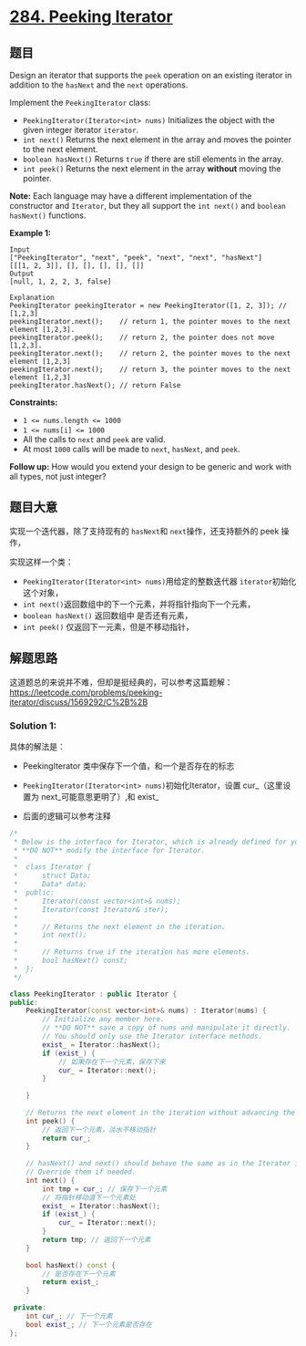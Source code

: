 # [284. Peeking Iterator](https://leetcode.com/problems/peeking-iterator/)

## 题目

Design an iterator that supports the `peek` operation on an existing iterator in addition to the `hasNext` and the `next` operations.

Implement the `PeekingIterator` class:

- `PeekingIterator(Iterator<int> nums)` Initializes the object with the given integer iterator `iterator`.
- `int next()` Returns the next element in the array and moves the pointer to the next element.
- `boolean hasNext()` Returns `true` if there are still elements in the array.
- `int peek()` Returns the next element in the array **without** moving the pointer.

**Note:** Each language may have a different implementation of the constructor and `Iterator`, but they all support the `int next()` and `boolean hasNext()` functions.

 

**Example 1:**

```
Input
["PeekingIterator", "next", "peek", "next", "next", "hasNext"]
[[[1, 2, 3]], [], [], [], [], []]
Output
[null, 1, 2, 2, 3, false]

Explanation
PeekingIterator peekingIterator = new PeekingIterator([1, 2, 3]); // [1,2,3]
peekingIterator.next();    // return 1, the pointer moves to the next element [1,2,3].
peekingIterator.peek();    // return 2, the pointer does not move [1,2,3].
peekingIterator.next();    // return 2, the pointer moves to the next element [1,2,3]
peekingIterator.next();    // return 3, the pointer moves to the next element [1,2,3]
peekingIterator.hasNext(); // return False
```

 

**Constraints:**

- `1 <= nums.length <= 1000`
- `1 <= nums[i] <= 1000`
- All the calls to `next` and `peek` are valid.
- At most `1000` calls will be made to `next`, `hasNext`, and `peek`.

 

**Follow up:** How would you extend your design to be generic and work with all types, not just integer?

## 题目大意

实现一个迭代器，除了支持现有的 `hasNext`和 `next`操作，还支持额外的 peek 操作，

实现这样一个类：

* `PeekingIterator(Iterator<int> nums)`用给定的整数迭代器 `iterator`初始化这个对象，
* `int next()`返回数组中的下一个元素，并将指针指向下一个元素，
* `boolean hasNext()` 返回数组中 是否还有元素，
* `int peek()` 仅返回下一元素，但是不移动指针，

## 解题思路

这道题总的来说并不难，但却是挺经典的，可以参考这篇题解：https://leetcode.com/problems/peeking-iterator/discuss/1569292/C%2B%2B

### Solution 1:

具体的解法是：

* PeekingIterator 类中保存下一个值，和一个是否存在的标志

* `PeekingIterator(Iterator<int> nums)`初始化Iterator，设置 cur_（这里设置为 next_可能意思更明了）,和 exist_
* 后面的逻辑可以参考注释

````c++
/*
 * Below is the interface for Iterator, which is already defined for you.
 * **DO NOT** modify the interface for Iterator.
 *
 *  class Iterator {
 *		struct Data;
 * 		Data* data;
 *  public:
 *		Iterator(const vector<int>& nums);
 * 		Iterator(const Iterator& iter);
 *
 * 		// Returns the next element in the iteration.
 *		int next();
 *
 *		// Returns true if the iteration has more elements.
 *		bool hasNext() const;
 *	};
 */

class PeekingIterator : public Iterator {
public:
	PeekingIterator(const vector<int>& nums) : Iterator(nums) {
	    // Initialize any member here.
	    // **DO NOT** save a copy of nums and manipulate it directly.
	    // You should only use the Iterator interface methods.
	    exist_ = Iterator::hasNext(); 
        if (exist_) {
            // 如果存在下一个元素，保存下来
            cur_ = Iterator::next();
        }
        
	}
	
    // Returns the next element in the iteration without advancing the iterator.
	int peek() {
        // 返回下一个元素，淡水不移动指针
        return cur_;
	}
	
	// hasNext() and next() should behave the same as in the Iterator interface.
	// Override them if needed.
	int next() {
	    int tmp = cur_; // 保存下一个元素
        // 将指针移动道下一个元素处
        exist_ = Iterator::hasNext();
        if (exist_) {
            cur_ = Iterator::next();
        }
        return tmp; // 返回下一个元素
	}
	
	bool hasNext() const {
        // 是否存在下一个元素
	    return exist_;
	}
    
 private:
    int cur_; // 下一个元素
    bool exist_; // 下一个元素是否存在
};
````

